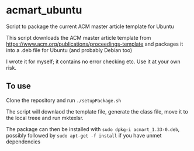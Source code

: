 # acmart_ubuntu
Script to package the current ACM master article template for Ubuntu

This script downloads the ACM master article template from https://www.acm.org/publications/proceedings-template and packages it into a .deb file for Ubuntu (and probably Debian too)

I wrote it for myself; it contains no error checking etc. Use it at your own risk.

## To use

Clone the repository and run `./setupPackage.sh`

The script will downlaod the template file, generate the class file, move it to the local treee and run mktexlsr. 

The package can then be installed with  `sudo dpkg-i acmart_1.33-0.deb`, possibly followed by `sudo apt-get -f install` if you have unmet dependencies

